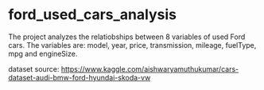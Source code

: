 # ford_used_cars_analysis

The project analyzes the relatiobships between 8 variables of used Ford cars. The variables are: model, year, price, transmission, mileage, fuelType, mpg and engineSize. 

dataset source: https://www.kaggle.com/aishwaryamuthukumar/cars-dataset-audi-bmw-ford-hyundai-skoda-vw
